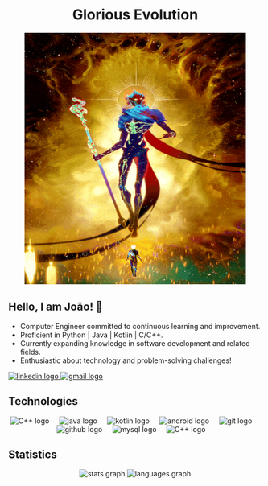 <h1 align="center">Glorious Evolution</h1>

<div align="center">
  <img src="viktor-arcane-jesus-hextech-messiah-god-viktor-arcane.gif" height="500" width="440"/>
</div>

###

## Hello, I am João! 👋

- Computer Engineer committed to continuous learning and improvement.
- Proficient in Python | Java | Kotlin | C/C++.
- Currently expanding knowledge in software development and related fields.
- Enthusiastic about technology and problem-solving challenges!

<div align="left">
  <a href="https://www.linkedin.com/in/jo%C3%A3ogabrielcastrosantos/" target="_blank">
    <img src="https://img.shields.io/static/v1?message=LinkedIn&logo=linkedin&label=&color=0077B5&logoColor=white&labelColor=&style=for-the-badge" height="25" alt="linkedin logo"  />
  </a>
  <a href="mailto:joao.gcs314@gmail.com" target="_blank">
    <img src="https://img.shields.io/static/v1?message=Gmail&logo=gmail&label=&color=D14836&logoColor=white&labelColor=&style=for-the-badge" height="25" alt="gmail logo"  />
  </a>
</div>

###

## Technologies
<div align="center">
  <img src="https://skillicons.dev/icons?i=cpp" height="40" alt="C++ logo"  />
  <img width="12" />
  <img src="https://skillicons.dev/icons?i=java" height="40" alt="java logo"  />
  <img width="12" />
  <img src="https://skillicons.dev/icons?i=kotlin" height="40" alt="kotlin logo"  />
  <img width="12" />
  <img src="https://skillicons.dev/icons?i=android" height="40" alt="android logo"  />
  <img width="12" />
  <img src="https://skillicons.dev/icons?i=git" height="40" alt="git logo"  />
  <img width="12" />
  <img src="https://skillicons.dev/icons?i=github" height="40" alt="github logo"  />
  <img width="12" />
  <img src="https://skillicons.dev/icons?i=mysql" height="40" alt="mysql logo"  />
  <img width="12" />
  <img src="https://skillicons.dev/icons?i=unreal" height="40" alt="C++ logo"  />
  <img width="12" />
</div>

###
###

## Statistics
<div align="center">
  <img src="https://github-readme-stats.vercel.app/api?username=Jgcs444&hide_title=false&hide_rank=false&show_icons=true&include_all_commits=true&count_private=true&disable_animations=false&theme=react&locale=en&hide_border=false" height="150" alt="stats graph"  />
  <img src="https://github-readme-stats.vercel.app/api/top-langs?username=Jgcs444&locale=en&hide_title=false&layout=compact&card_width=320&langs_count=5&theme=react&hide_border=false" height="150" alt="languages graph"  />
</div>

###
